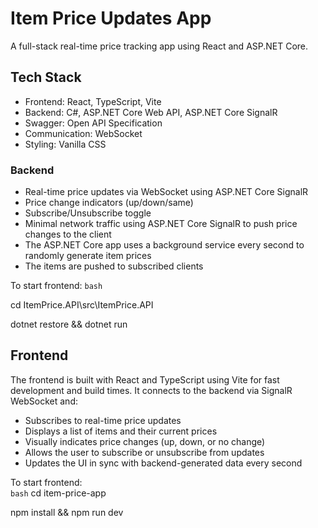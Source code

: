 # Item Price Updates App

A full-stack real-time price tracking app using React and ASP.NET Core.

## Tech Stack

- Frontend: React, TypeScript, Vite
- Backend: C#, ASP.NET Core Web API, ASP.NET Core SignalR
- Swagger: Open API Specification
- Communication: WebSocket
- Styling: Vanilla CSS

### Backend
- Real-time price updates via WebSocket using ASP.NET Core SignalR
- Price change indicators (up/down/same)
- Subscribe/Unsubscribe toggle
- Minimal network traffic using ASP.NET Core SignalR to push price changes to the client
- The ASP.NET Core app uses a background service every second to randomly generate item prices
- The items are pushed to subscribed clients


To start frontend: 
`bash`

cd ItemPrice.API\src\ItemPrice.API

dotnet restore && dotnet run

## Frontend

The frontend is built with React and TypeScript using Vite for fast development and build times. It connects to the backend via SignalR WebSocket and:

- Subscribes to real-time price updates
- Displays a list of items and their current prices
- Visually indicates price changes (up, down, or no change)
- Allows the user to subscribe or unsubscribe from updates
- Updates the UI in sync with backend-generated data every second


To start frontend:  
`bash`
cd item-price-app

npm install && npm run dev
